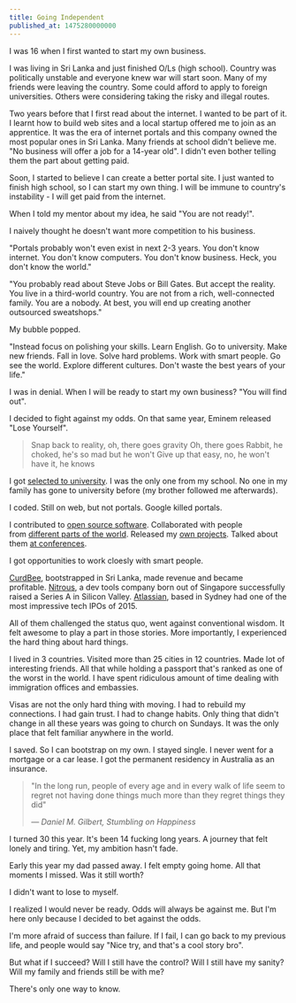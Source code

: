 ```yaml
---
title: Going Independent
published_at: 1475280000000
---
```


I was 16 when I first wanted to start my own business.

I was living in Sri Lanka and just finished O/Ls (high school). Country was politically unstable and everyone knew war will start soon. Many of my friends were leaving the country. Some could afford to apply to foreign universities. Others were considering taking the risky and illegal routes.

Two years before that I first read about the internet. I wanted to be part of it. I learnt how to build web sites and a local startup offered me to join as an apprentice. It was the era of internet portals and this company owned the most popular ones in Sri Lanka. Many friends at school didn't believe me. "No business will offer a job for a 14-year old". I didn't even bother telling them the part about getting paid.

Soon, I started to believe I can create a better portal site. I just wanted to finish high school, so I can start my own thing. I will be immune to country's instability - I will get paid from the internet.

When I told my mentor about my idea, he said "You are not ready!".

I naively thought he doesn't want more competition to his business.

"Portals probably won't even exist in next 2-3 years. You don't know internet. You don't know computers. You don't know business. Heck, you don't know the world."

"You probably read about Steve Jobs or Bill Gates. But accept the reality. You live in a third-world country. You are not from a rich, well-connected family. You are a nobody. At best, you will end up creating another outsourced sweatshops."

My bubble popped.

"Instead focus on polishing your skills. Learn English. Go to university. Make new friends. Fall in love. Solve hard problems. Work with smart people. Go see the world. Explore different cultures. Don't waste the best years of your life."

I was in denial. When I will be ready to start my own business? "You will find out".

I decided to fight against my odds. On that same year, Eminem released "Lose Yourself".

> Snap back to reality, oh, there goes gravity
> Oh, there goes Rabbit, he choked, he's so mad but he won't
> Give up that easy, no, he won't have it, he knows

I got [selected to university](https://www.laktek.com/2006/06/04/stepping-into-the-higher-studies/). I was the only one from my school. No one in my family has gone to university before (my brother followed me afterwards).

I coded. Still on web, but not portals. Google killed portals.

I contributed to [open source software](https://www.laktek.com/2007/11/29/all-my-gsoc-contributions-released-officially). Collaborated with people from [different parts of the world](https://www.laktek.com/2011/06/08/a-month-in-vienna). Released my [own projects](https://www.laktek.com/2012/04/19/punch-a-fun-and-easy-way-to-build-modern-websites). Talked about them [at conferences](https://www.laktek.com/2012/12/04/jscamp-asia/).

I got opportunities to work cloesly with smart people.

[CurdBee](https://www.laktek.com/2012/12/24/end-of-a-chapter/), bootstrapped in Sri Lanka, made revenue and became profitable. [Nitrous](https://www.laktek.com/2015/03/13/adios-nitrous-sayonara-singapore/), a dev tools company born out of Singapore successfully raised a Series A in Silicon Valley. [Atlassian](https://www.laktek.com/2016/09/30/what-i-learnt-at-atlassian), based in Sydney had one of the most impressive tech IPOs of 2015.

All of them challenged the status quo, went against conventional wisdom. It felt awesome to play a part in those stories. More importantly, I experienced the hard thing about hard things.

I lived in 3 countries. Visited more than 25 cities in 12 countries. Made lot of interesting friends. All that while holding a passport that's ranked as one of the worst in the world. I have spent ridiculous amount of time dealing with immigration offices and embassies.

Visas are not the only hard thing with moving. I had to rebuild my connections. I had gain trust. I had to change habits. Only thing that didn't change in all these years was going to church on Sundays. It was the only place that felt familiar anywhere in the world.

I saved. So I can bootstrap on my own. I stayed single. I never went for a mortgage or a car lease. I got the permanent residency in Australia as an insurance.

> "In the long run, people of every age and in every walk of life seem to regret not having done things much more than they regret things they did"
>
> _― Daniel M. Gilbert, Stumbling on Happiness_

I turned 30 this year. It's been 14 fucking long years. A journey that felt lonely and tiring. Yet, my ambition hasn't fade.

Early this year my dad passed away. I felt empty going home. All that moments I missed. Was it still worth?

I didn't want to lose to myself.

I realized I would never be ready. Odds will always be against me. But I'm here only because I decided to bet against the odds.

I'm more afraid of success than failure. If I fail, I can go back to my previous life, and people would say "Nice try, and that's a cool story bro".

But what if I succeed? Will I still have the control? Will I still have my sanity? Will my family and friends still be with me?

There's only one way to know.

